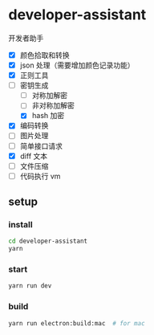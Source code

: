 # developer-assistant

开发者助手

- [x] 颜色拾取和转换
- [x] json 处理（需要增加颜色记录功能）
- [x] 正则工具
- [ ] 密钥生成
  - [ ] 对称加解密
  - [ ] 非对称加解密
  - [x] hash 加密
- [x] 编码转换
- [ ] 图片处理
- [ ] 简单接口请求
- [x] diff 文本
- [ ] 文件压缩
- [ ] 代码执行 vm

## setup

### install

```sh
cd developer-assistant
yarn
```

### start

```sh
yarn run dev
```

### build

```sh
yarn run electron:build:mac  # for mac
```
